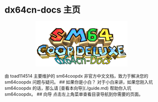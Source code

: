 # dx64cn-docs 主页
<center><img class="dx64cn-logo" width="300" src="./img/logo.png"/></center><br>
由 toad114514 主要维护的 sm64coopdx 非官方中文文档，致力于解决您的 sm64coopdx 问题与疑问。
## 如果你是小白？
对于小白来讲，如果您刚入坑 sm64coopdx 的话，那么请 [查看本向导](./guide.md) 帮助你入坑 sm64coopdx。
## 向导
点击左上角菜单查看目录导航到你需要的页面。
